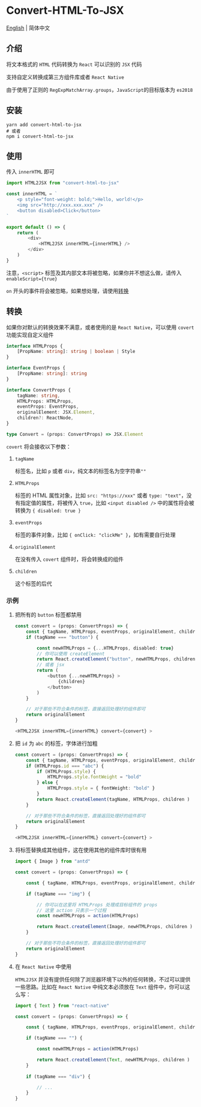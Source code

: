 # Convert-HTML-To-JSX

<a href="https://github.com/1adybug/convert-html-to-jsx/blob/master/README.md">English</a> | 简体中文

## 介绍

将文本格式的 `HTML` 代码转换为 `React` 可以识别的 `JSX` 代码

支持自定义转换成第三方组件库或者 `React Native`

由于使用了正则的 `RegExpMatchArray.groups`，`JavaScript`的目标版本为 `es2018`

## 安装

```shell
yarn add convert-html-to-jsx
# 或者
npm i convert-html-to-jsx
```

## 使用

传入 `innerHTML` 即可

```typescript
import HTML2JSX from "convert-html-to-jsx"

const innerHTML = `
    <p style="font-weight: bold;">Hello, world!</p>
    <img src="http://xxx.xxx.xxx" />
    <button disabled>Click</button>
`

export default () => {
    return (
        <div>
            <HTML2JSX innerHTML={innerHTML} />
        </div>
    )
}
```

注意，`<script>` 标签及其内部文本将被忽略，如果你并不想这么做，请传入 `enableScript={true}`

`on` 开头的事件将会被忽略，如果想处理，请使用[转换](#转换)

## 转换

如果你对默认的转换效果不满意，或者使用的是 `React Native`，可以使用 `covert` 功能实现自定义组件

```typescript
interface HTMLProps {
    [PropName: string]: string | boolean | Style
}

interface EventProps {
    [PropName: string]: string
}

interface ConvertProps {
    tagName: string,
    HTMLProps: HTMLProps,
    eventProps: EventProps,
    originalElement: JSX.Element,
    children?: ReactNode,
}

type Convert = (props: ConvertProps) => JSX.Element
```

`covert` 将会接收以下参数：

1. `tagName`

    标签名，比如 `p` 或者 `div`，纯文本的标签名为空字符串`""`

2. `HTMLProps`

    标签的 HTML 属性对象，比如 `src: "https://xxx"` 或者 `type: "text"`，没有指定值的属性，将被传入 `true`，比如 `<input disabled />` 中的属性将会被转换为 `{ disabled: true }`

3. `eventProps`

    标签的事件对象，比如 `{ onClick: "clickMe" }`，如有需要自行处理

4. `originalElement`

    在没有传入 `covert` 组件时，将会转换成的组件

5. `children`

   这个标签的后代

### 示例

1. 把所有的 `button` 标签都禁用

    ```typescript
    const convert = (props: ConvertProps) => {
        const { tagName, HTMLProps, eventProps, originalElement, children } = props
        if (tagName === "button") {

            const newHTMLProps = {...HTMLProps, disabled: true}
            // 你可以使用 createElement
            return React.createElement("button", newHTMLProps, children )
            // 或者 jsx
            return (
                <button {...newHTMLProps} >
                    {children}
                </button>
            )
        }

        // 对于那些不符合条件的标签，直接返回处理好的组件即可
        return originalElement
    }

    <HTML2JSX innerHTML={innerHTML} convert={convert} >
    ```

2. 把 `id` 为 `abc` 的标签，字体进行加粗

    ```typescript
    const convert = (props: ConvertProps) => {
        const { tagName, HTMLProps, eventProps, originalElement, children } = props
        if (HTMLProps.id === "abc") {
            if (HTMLProps.style) {
                HTMLProps.style.fontWeight = "bold"
            } else {
                HTMLProps.style = { fontWeight: "bold" }
            }
            return React.createElement(tagName, HTMLProps, children )
        }

        // 对于那些不符合条件的标签，直接返回处理好的组件即可
        return originalElement
    }

    <HTML2JSX innerHTML={innerHTML} convert={convert} >
    ```

3. 将标签替换成其他组件，这在使用其他的组件库时很有用

    ```typescript
    import { Image } from "antd"

    const convert = (props: ConvertProps) => {

        const { tagName, HTMLProps, eventProps, originalElement, children } = props

        if (tagName === "img") {

            // 你可以在这里将 HTMLProps 处理成目标组件的 props
            // 这里 action 只表示一个过程
            const newHTMLProps = action(HTMLProps)

            return React.createElement(Image, newHTMLProps, children )
        }

        // 对于那些不符合条件的标签，直接返回处理好的组件即可
        return originalElement
    }
    ```

4. 在 `React Native` 中使用

   `HTML2JSX` 并没有提供任何除了浏览器环境下以外的任何转换，不过可以提供一些思路。比如在 `React Native` 中纯文本必须放在 `Text` 组件中，你可以这么写：

    ```typescript
    import { Text } from "react-native"

    const convert = (props: ConvertProps) => {

        const { tagName, HTMLProps, eventProps, originalElement, children } = props

        if (tagName === "") {

            const newHTMLProps = action(HTMLProps)

            return React.createElement(Text, newHTMLProps, children )
        }
        
        if (tagName === "div") {

            // ...
        }
    }
    ```
